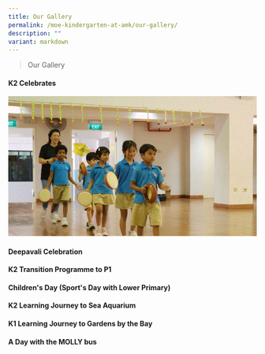```yaml
---
title: Our Gallery
permalink: /moe-kindergarten-at-amk/our-gallery/
description: ""
variant: markdown
---
```

> Our Gallery

#### K2 Celebrates

![](/images/MOE%20Kindergarten/K2_Celebration.gif)



#### Deepavali Celebration

#### K2 Transition Programme to P1



#### Children's Day (Sport's Day with Lower Primary)

#### K2 Learning Journey to Sea Aquarium

#### K1 Learning Journey to Gardens by the Bay

#### A Day with the MOLLY bus